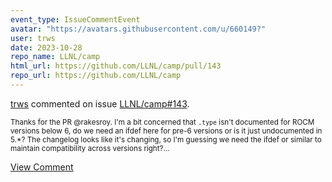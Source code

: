 ```yaml
---
event_type: IssueCommentEvent
avatar: "https://avatars.githubusercontent.com/u/660149?"
user: trws
date: 2023-10-28
repo_name: LLNL/camp
html_url: https://github.com/LLNL/camp/pull/143
repo_url: https://github.com/LLNL/camp
---
```


<a href='https://github.com/trws' target='_blank'>trws</a> commented on issue <a href='https://github.com/LLNL/camp/pull/143' target='_blank'>LLNL/camp#143</a>.

<small>Thanks for the PR @rakesroy.  I'm a bit concerned that `.type` isn't documented for ROCM versions below 6, do we need an ifdef here for pre-6 versions or is it just undocumented in 5.*?  The changelog looks like it's changing, so I'm guessing we need the ifdef or similar to maintain compatibility across versions right?...</small>

<a href='https://github.com/LLNL/camp/pull/143' target='_blank'>View Comment</a>